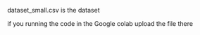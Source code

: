 dataset_small.csv is the dataset 

if you running the code in the Google colab upload the file there
